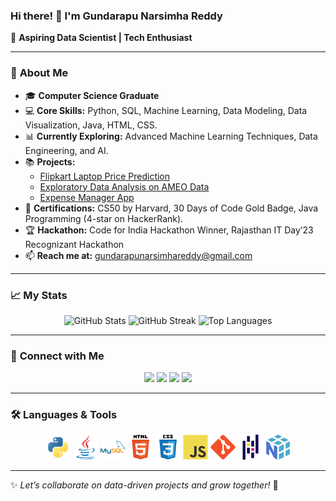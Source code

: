 ### Hi there! 👋 I'm **Gundarapu Narsimha Reddy**

🚀 **Aspiring Data Scientist | Tech Enthusiast**


---

### 🌟 **About Me**
- 🎓 **Computer Science Graduate**
- 💻 **Core Skills:** Python, SQL, Machine Learning, Data Modeling, Data Visualization, Java, HTML, CSS.
- 📊 **Currently Exploring:** Advanced Machine Learning Techniques, Data Engineering, and AI.
- 📚 **Projects:**
   - [Flipkart Laptop Price Prediction](https://narsimha1202-laptop-price-prediction-main-ooaqtv.streamlit.app)
   - [Exploratory Data Analysis on AMEO Data](https://github.com/Narsimha1202/Exploratory-Data-Analysis-on-AMEO-data)
   - [Expense Manager App](expense-tracker-app-lake.vercel.app)
- 🧠 **Certifications:** CS50 by Harvard, 30 Days of Code Gold Badge, Java Programming (4-star on HackerRank).
- 🏆 **Hackathon:** Code for India Hackathon Winner, Rajasthan IT Day’23 Recognizant Hackathon
- 📫 **Reach me at:** gundarapunarsimhareddy@gmail.com

---

### 📈 **My Stats**
<p align="center">
  <img src="https://github-readme-stats.vercel.app/api?username=narsimha1202&show_icons=true&theme=radical" alt="GitHub Stats">
  <img src="https://github-readme-streak-stats.herokuapp.com/?user=narsimha1202&theme=radical" alt="GitHub Streak">
  <img src="https://github-readme-stats.vercel.app/api/top-langs/?username=narsimha1202&layout=compact&theme=radical" alt="Top Languages">
</p>

---

### 🤝 **Connect with Me**
<p align="center">
  <a href="https://linkedin.com/in/narsimha-reddy" target="_blank"><img src="https://img.shields.io/badge/LinkedIn-0077B5?style=for-the-badge&logo=linkedin&logoColor=white" /></a>
  <a href="https://twitter.com/narsimharedd12" target="_blank"><img src="https://img.shields.io/badge/Twitter-1DA1F2?style=for-the-badge&logo=twitter&logoColor=white" /></a>
  <a href="https://medium.com/@gundarapunarsimhareddy" target="_blank"><img src="https://img.shields.io/badge/Medium-000000?style=for-the-badge&logo=medium&logoColor=white" /></a>
  <a href="https://instagram.com/_narsimha.reddy" target="_blank"><img src="https://img.shields.io/badge/Instagram-E4405F?style=for-the-badge&logo=instagram&logoColor=white" /></a>
</p>

---

### 🛠️ **Languages & Tools**
<p align="center">
  <img src="https://raw.githubusercontent.com/devicons/devicon/master/icons/python/python-original.svg" width="40" height="40" />
  <img src="https://raw.githubusercontent.com/devicons/devicon/master/icons/java/java-original.svg" width="40" height="40" />
  <img src="https://raw.githubusercontent.com/devicons/devicon/master/icons/mysql/mysql-original-wordmark.svg" width="40" height="40" />
  <img src="https://raw.githubusercontent.com/devicons/devicon/master/icons/html5/html5-original-wordmark.svg" width="40" height="40" />
  <img src="https://raw.githubusercontent.com/devicons/devicon/master/icons/css3/css3-original-wordmark.svg" width="40" height="40" />
  <img src="https://raw.githubusercontent.com/devicons/devicon/master/icons/javascript/javascript-original.svg" width="40" height="40" />
  <img src="https://raw.githubusercontent.com/devicons/devicon/master/icons/git/git-original.svg" width="40" height="40" />
  <img src="https://raw.githubusercontent.com/devicons/devicon/master/icons/pandas/pandas-original.svg" width="40" height="40" />
  <img src="https://raw.githubusercontent.com/devicons/devicon/master/icons/numpy/numpy-original.svg" width="40" height="40" />
</p>

---

✨ _Let’s collaborate on data-driven projects and grow together!_ 🚀
